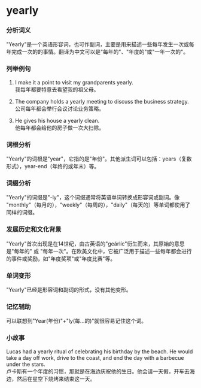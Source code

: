 # yearly

### 分析词义

  

"Yearly"是一个英语形容词，也可作副词，主要是用来描述一些每年发生一次或每年完成一次的的事情。翻译为中文可以是"每年的"、"年度的"或"一年一次的"。

  

### 列举例句

  

1.  I make it a point to visit my grandparents yearly.  
    我每年都要特意去看望我的祖父母。
    
      
    
2.  The company holds a yearly meeting to discuss the business strategy.  
    公司每年都会举行会议讨论业务策略。
    
      
    
3.  He gives his house a yearly clean.  
    他每年都会给他的房子做一次大扫除。
    
      
    

  

### 词根分析

  

"Yearly"的词根是"year"，它指的是"年份"。其他派生词可以包括：years（复数形式），year-end（年终的或年末）等。

  

### 词缀分析

  

"Yearly"的词缀是"-ly"，这个词缀通常将英语单词转换成形容词或副词。像 "monthly"（每月的），"weekly"（每周的），"daily"（每天的）等单词都使用了同样的词缀。

  

### 发展历史和文化背景

  

"Yearly"首次出现是在14世纪，由古英语的"geárlíc"衍生而来，其原始的意思是"每年的" 或 "每年一次"。在欧美文化中，它被广泛用于描述一些每年都会进行的事件或奖励，如"年度奖项"或"年度比赛"等。

  

### 单词变形

  

"Yearly"已经是形容词和副词的形式，没有其他变形。

  

### 记忆辅助

  

可以联想到"Year(年份)"+"ly(每...的)"就很容易记住这个词。

  

### 小故事

  

Lucas had a yearly ritual of celebrating his birthday by the beach. He would take a day off work, drive to the coast, and end the day with a barbecue under the stars.  
卢卡斯有一个年度的习惯，那就是在海边庆祝他的生日。他会请一天假，开车去海边，然后在星空下烧烤来结束这一天。
